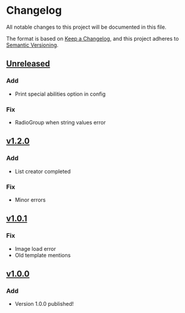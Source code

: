 # Changelog

All notable changes to this project will be documented in this file.

The format is based on [Keep a Changelog](https://keepachangelog.com/en/1.0.0/),
and this project adheres to [Semantic Versioning](https://semver.org/spec/v2.0.0.html).

## [Unreleased]

### Add
- Print special abilities option in config

### Fix
- RadioGroup when string values error

## [v1.2.0]

### Add
- List creator completed

### Fix
- Minor errors

## [v1.0.1]

### Fix
- Image load error
- Old template mentions

## [v1.0.0]

### Add

- Version 1.0.0 published!

[Unreleased]: https://github.com/juananmuxed/air-raid-builder/compare/v1.2.0...HEAD
[v1.2.0]: https://github.com/juananmuxed/air-raid-builder/releases/tag/v1.2.0
[v1.0.1]: https://github.com/juananmuxed/air-raid-builder/releases/tag/v1.0.1
[v1.0.0]: https://github.com/juananmuxed/air-raid-builder/releases/tag/v1.0.0
